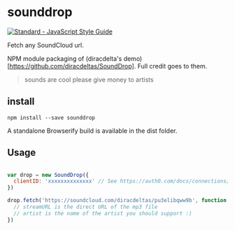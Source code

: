# sounddrop

[![Standard - JavaScript Style Guide](https://img.shields.io/badge/code%20style-standard-brightgreen.svg)](http://standardjs.com/)

Fetch any SoundCloud url.

NPM module packaging of (diracdelta's demo)[https://github.com/diracdeltas/SoundDrop]. Full credit goes to them.

> sounds are cool please give money to artists

## install

`npm install --save sounddrop`

A standalone Browserify build is available in the dist folder.


## Usage

```javascript

var drop = new SoundDrop({
  clientID: 'xxxxxxxxxxxxxx' // See https://auth0.com/docs/connections/social/soundcloud
})

drop.fetch('https://soundcloud.com/diracdeltas/pu3elibqww9b', function (streamURL, artist) {
  // streamURL is the direct URL of the mp3 file
  // artist is the name of the artist you should support :)
})
```

